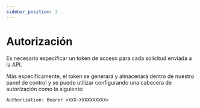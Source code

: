 ```yaml
---
sidebar_position: 3
---
```


# Autorización

Es necesario especificar un token de acceso para cada solicitud enviada a la API.

Más específicamente, el token se generará y almacenará dentro de nuestro panel de control y se puede utilizar configurando una cabecera de autorización como la siguiente:

```
Authorization: Bearer <XXX-XXXXXXXXXX>
```